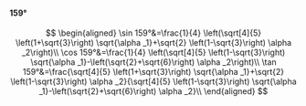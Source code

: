 #### 159°

$$
\begin{aligned}
\sin 159°&=\frac{1}{4} \left(\sqrt[4]{5} \left(1+\sqrt{3}\right) \sqrt{\alpha _1}+\sqrt{2} \left(1-\sqrt{3}\right) \alpha _2\right)\\
\cos 159°&=\frac{1}{4} \left(\sqrt[4]{5} \left(1-\sqrt{3}\right) \sqrt{\alpha _1}-\left(\sqrt{2}+\sqrt{6}\right) \alpha _2\right)\\
\tan 159°&=\frac{\sqrt[4]{5} \left(1+\sqrt{3}\right) \sqrt{\alpha _1}+\sqrt{2} \left(1-\sqrt{3}\right) \alpha _2}{\sqrt[4]{5} \left(1-\sqrt{3}\right) \sqrt{\alpha
_1}-\left(\sqrt{2}+\sqrt{6}\right) \alpha _2}\\
\end{aligned}
$$

